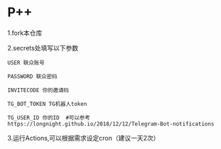 # P++
1.fork本仓库

2.secrets处填写以下参数
  
    USER 联众账号
  
    PASSWORD 联众密码
  
    INVITECODE 你的邀请码
  
    TG_BOT_TOKEN TG机器人token
  
    TG_USER_ID 你的ID  #可以参考https://longnight.github.io/2018/12/12/Telegram-Bot-notifications

3.运行Actions,可以根据需求设定cron（建议一天2次）
